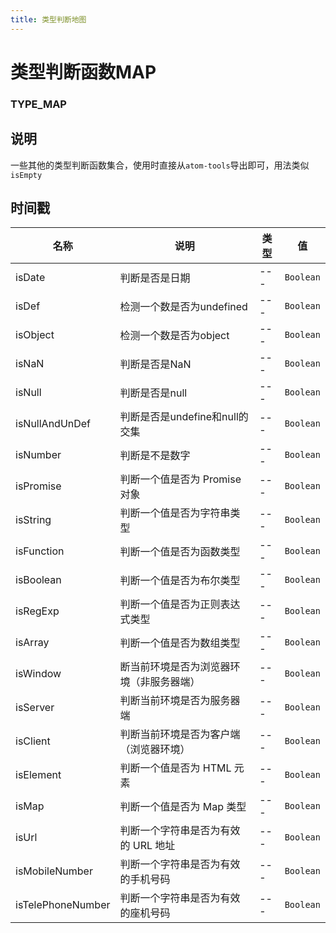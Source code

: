 ```yaml
---
title: 类型判断地图
---
```


# 类型判断函数MAP

### TYPE_MAP

## 说明
一些其他的类型判断函数集合，使用时直接从`atom-tools`导出即可，用法类似`isEmpty`

## 时间戳

| 名称       | 说明                                   | 类型   | 值            |
| ---------- | -------------------------------------- | ------ | ------------- |
| isDate    | 判断是否是日期                           | --- | `Boolean`      |
| isDef    | 检测一个数是否为undefined                           | --- | `Boolean`      |
| isObject    | 检测一个数是否为object                           | --- | `Boolean`      |
| isNaN   | 判断是否是NaN                         | --- | `Boolean`       |
| isNull | 判断是否是null                         | --- | `Boolean`         |
| isNullAndUnDef | 判断是否是undefine和null的交集                           | --- | `Boolean`          |
| isNumber      | 判断是不是数字          | --- | `Boolean`  |
| isPromise   | 判断一个值是否为 Promise 对象         | --- | `Boolean`  |
| isString  | 判断一个值是否为字符串类型         | --- | `Boolean`  |
| isFunction  | 判断一个值是否为函数类型   | --- | `Boolean` |
| isBoolean  | 判断一个值是否为布尔类型   | --- | `Boolean` |
| isRegExp  | 判断一个值是否为正则表达式类型 | --- | `Boolean` |
| isArray | 判断一个值是否为数组类型         | --- | `Boolean` |
| isWindow | 断当前环境是否为浏览器环境（非服务器端）      | --- | `Boolean` | 
| isServer | 判断当前环境是否为服务器端      | --- | `Boolean` |
| isClient | 判断当前环境是否为客户端（浏览器环境）      | --- | `Boolean` |
| isElement | 判断一个值是否为 HTML 元素      | --- | `Boolean` |
| isMap | 判断一个值是否为 Map 类型      | --- | `Boolean` |
| isUrl | 判断一个字符串是否为有效的 URL 地址      | --- | `Boolean` |
| isMobileNumber | 判断一个字符串是否为有效的手机号码      | --- | `Boolean` |
| isTelePhoneNumber | 判断一个字符串是否为有效的座机号码      | --- | `Boolean` |